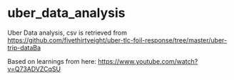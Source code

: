 # uber_data_analysis
Uber Data analysis, csv is retrieved from https://github.com/fivethirtyeight/uber-tlc-foil-response/tree/master/uber-trip-dataBa

Based on learnings from here:
https://www.youtube.com/watch?v=Q73ADVZCqSU
